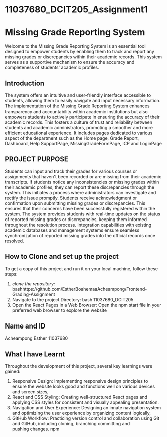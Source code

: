 # 11037680_DCIT205_Assignment1
# Missing Grade Reporting System 

Welcome to the Missing Grade Reporting System is an essential tool designed to empower students by enabling them to track and report any missing grades or discrepancies within their academic records. This system serves as a supportive mechanism to ensure the accuracy and completeness of students' academic profiles.

## Introduction

The system offers an intuitive and user-friendly interface accessible to students, allowing them to easily navigate and input necessary information. The implementation of the Missing Grade Reporting System enhances transparency and accountability within academic institutions but also empowers students to actively participate in ensuring the accuracy of their academic records. This fosters a culture of trust and reliability between students and academic administrators, promoting a smoother and more efficient educational experience. It includes pages dedicated  to various aspect of the department such as the Home page, Grade Report, Dashboard, Help SupportPage, MissingGradeFormPage, ICP and LoginPage

## PROJECT PURPOSE

Students can input and track their grades for various courses or assignments that haven't been recorded or are missing from their academic transcripts. If students notice any inconsistencies or missing grades within their academic profiles, they can report these discrepancies through the system. This initiates a process where administrators can investigate and rectify the issue promptly. Students receive acknowledgment or confirmation upon submitting missing grades or discrepancies. This ensures that their concerns have been successfully registered within the system. The system provides students with real-time updates on the status of reported missing grades or discrepancies, keeping them informed throughout the resolution process. Integration capabilities with existing academic databases and management systems ensure seamless synchronization of reported missing grades into the official records once resolved.

## How to Clone and set up the project

To get a copy of this project and run it on your local machine, follow these steps:
1. *clone the repository:*
   bashhttps://github.com/EstherBoahemaaAcheampong/Frontend-Grading-Assignment
2. Navigate to the project Directory: bash 11037680_DCIT205
3. Open the React Pages in a Web Browser: Open the npm start file in your preferred web browser to explore the website

## Name and ID
Acheampong Esther 11037680

## What I have Learnt 

Throughout the development of this project, several key learnings were gained:
1. Responsive Design: Implementing responsive design principles to ensure the website looks good and functions well on various devices and screen sizes,
2. React and CSS Styling: Creating well-structured React pages and applying CSS styles for consistent and visually appealing presentation.
3. Navigation and User Experience: Designing an innate navigation system and optimizing the user experience by organizing content logically,
4. GitHub Workflow: Practicing version control and collaboration using Git and GitHub, including cloning,
branching committing and pushing changes.
прm






